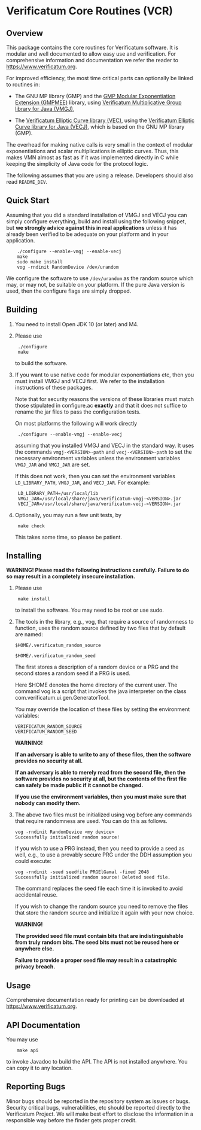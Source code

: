 # Verificatum Core Routines (VCR)

## Overview

This package contains the core routines for Verificatum software. It
is modular and well documented to allow easy use and verification. For
comprehensive information and documentation we refer the reader to
https://www.verificatum.org.

For improved efficiency, the most time critical parts can optionally
be linked to routines in:

* The GNU MP library (GMP) and the [GMP Modular Exponentiation
  Extension
  (GMPMEE)](https://github.com/verificatum/verificatum-gmpmee)
  library, using [Verificatum Multiplicative Group library for Java
  (VMGJ)](https://github.com/verificatum/verificatum-vmgj),

* The [Verificatum Elliptic Curve library
  (VEC)](https://github.com/verificatum/verificatum-vec), using the
  [Verificatum Elliptic Curve library for Java
  (VECJ)](https://github.com/verificatum/verificatum-vecj), which is
  based on the GNU MP library (GMP).

The overhead for making native calls is very small in the context of
modular exponentiations and scalar multiplications in elliptic
curves. Thus, this makes VMN almost as fast as if it was implemented
directly in C while keeping the simplicity of Java code for the
protocol logic.

The following assumes that you are using a release. Developers should
also read `README_DEV`.


## Quick Start

Assuming that you did a standard installation of VMGJ and VECJ you can
simply configure everything, build and install using the following
snippet, but **we strongly advice against this in real applications**
unless it has already been verified to be adequate on your platform
and in your application.

        ./configure --enable-vmgj --enable-vecj
        make
        sudo make install
        vog -rndinit RandomDevice /dev/urandom

We configure the software to use `/dev/urandom` as the random source
which may, or may not, be suitable on your platform. If the pure Java
version is used, then the configure flags are simply dropped.


## Building

1. You need to install Open JDK 10 (or later) and M4.

2. Please use

        ./configure
        make

   to build the software.

3. If you want to use native code for modular exponentiations etc,
   then you must install VMGJ and VECJ first. We refer to the
   installation instructions of these packages.

   Note that for security reasons the versions of these libraries must
   match those stipulated in configure.ac **exactly** and that it does
   not suffice to rename the jar files to pass the configuration
   tests.

   On most platforms the following will work directly

        ./configure --enable-vmgj --enable-vecj

   assuming that you installed VMGJ and VECJ in the standard way. It
   uses the commands `vmgj-<VERSION>-path` and `vecj-<VERSION>-path`
   to set the necessary environment variables unless the environment
   variables `VMGJ_JAR` and `VMGJ_JAR` are set.

   If this does not work, then you can set the environment variables
   `LD_LIBRARY_PATH`, `VMGJ_JAR`, and `VECJ_JAR`. For example:

        LD_LIBRARY_PATH=/usr/local/lib
        VMGJ_JAR=/usr/local/share/java/verificatum-vmgj-<VERSION>.jar
        VECJ_JAR=/usr/local/share/java/verificatum-vecj-<VERSION>.jar


4. Optionally, you may run a few unit tests, by

        make check

   This takes some time, so please be patient.


## Installing

**WARNING! Please read the following instructions carefully. Failure
  to do so may result in a completely insecure installation.**

1. Please use

        make install

   to install the software. You may need to be root or use sudo.

2. The tools in the library, e.g., vog, that require a source of
   randomness to function, uses the random source defined by two files
   that by default are named:

       $HOME/.verificatum_random_source

       $HOME/.verificatum_random_seed

   The first stores a description of a random device or a PRG and the
   second stores a random seed if a PRG is used.

   Here $HOME denotes the home directory of the current user. The
   command vog is a script that invokes the java interpreter on the
   class com.verificatum.ui.gen.GeneratorTool.

   You may override the location of these files by setting the
   environment variables:

       VERIFICATUM_RANDOM_SOURCE
       VERIFICATUM_RANDOM_SEED

   **WARNING!**

   **If an adversary is able to write to any of these files, then the
     software provides no security at all.**

   **If an adversary is able to merely read from the second file, then
     the software provides no security at all, but the contents of the
     first file can safely be made public if it cannot be changed.**

   **If you use the environment variables, then you must make sure
     that nobody can modify them.**

3. The above two files must be initialized using vog before any
   commands that require randomness are used. You can do this as
   follows.

       vog -rndinit RandomDevice <my device>
       Successfully initialized random source!

   If you wish to use a PRG instead, then you need to provide a seed
   as well, e.g., to use a provably secure PRG under the DDH
   assumption you could execute:

       vog -rndinit -seed seedfile PRGElGamal -fixed 2048
       Successfully initialized random source! Deleted seed file.

   The command replaces the seed file each time it is invoked to avoid
   accidental reuse.

   If you wish to change the random source you need to remove the
   files that store the random source and initialize it again with
   your new choice.

   **WARNING!**

   **The provided seed file must contain bits that are
     indistinguishable from truly random bits. The seed bits must not
     be reused here or anywhere else.**

   **Failure to provide a proper seed file may result in a
     catastrophic privacy breach.**


## Usage

Comprehensive documentation ready for printing can be downloaded at
https://www.verificatum.org.

## API Documentation

You may use
 
        make api

to invoke Javadoc to build the API. The API is not installed
anywhere. You can copy it to any location.


## Reporting Bugs

Minor bugs should be reported in the repository system as issues or
bugs. Security critical bugs, vulnerabilities, etc should be reported
directly to the Verificatum Project. We will make best effort to
disclose the information in a responsible way before the finder gets
proper credit.
